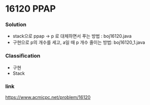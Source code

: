 # 16120 PPAP

### Solution
* stack으로 ppap -> p 로 대체하면서 푸는 방법 : boj16120.java
* 구현으로 p의 개수를 세고, a일 때 p 개수 줄이는 방법: boj16120_1.java

### Classification
* 구현
* Stack

### link
https://www.acmicpc.net/problem/16120